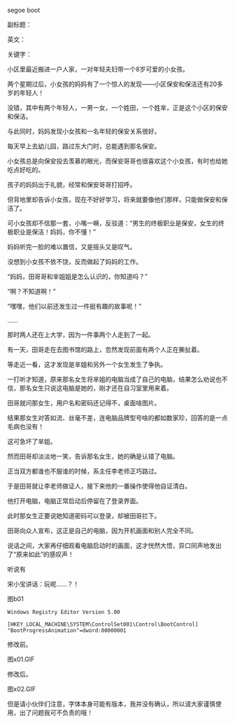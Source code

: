 segoe boot

副标题：

英文：

关键字：





小区里最近搬进一户人家，一对年轻夫妇带一个8岁可爱的小女孩。

两个星期过后，小女孩的妈妈有了一个惊人的发现——小区保安和保洁还有20多岁的年轻人！



没错，其中有两个年轻人，一男一女，一个姓田，一个姓芈，正是这个小区的保安和保洁。

与此同时，妈妈发现小女孩和一名年轻的保安关系很好。

每天早上去幼儿园，路过东大门时，总能遇到那名保安。

小女孩总是向保安投去羡慕的眼光，而保安哥哥也很喜欢这个小女孩，有时也给她吃点好吃的。

孩子的妈妈出于礼貌，经常和保安哥哥打招呼。

但背地里却告诉小女孩，现在不好好学习，将来就要像他们那样，只能做保安和保洁了。



可小女孩却不信那一套，小嘴一噘，反驳道：“男生的终极职业是保安，女生的终极职业是保洁！妈妈，你不懂！”

妈妈听完一脸的难以置信，又是摇头又是叹气。

没想到小女孩不依不饶，反而做起了妈妈的工作。



“妈妈，田哥哥和芈姐姐是怎么认识的，你知道吗？”

“啊？不知道啊！”

“嘿嘿，他们以前还发生过一件挺有趣的故事呢！”

……



那时两人还在上大学，因为一件事两个人走到了一起。

有一天，田哥走在去图书馆的路上，忽然发现前面有两个人正在撕扯着。

等走近一看，这才发现是芈姐和另外一个女生发生了争执。

一打听才知道，原来那名女生将芈姐的电脑当成了自己的电脑，结果怎么劝说也不信，那名女生只说这电脑是她的，刚才还在自习室里用来着。



田哥就问那女生，用户名和密码还记得不，桌面啥图片。

结果那女生对答如流、丝毫不差，连电脑品牌型号啥的都如数家珍，回答的是一点毛病也没有！

这可急坏了芈姐。

然而田哥却淡淡地一笑，告诉那名女生，她的确是认错了电脑。

正当双方都谁也不服谁的时候，系主任李老师正巧路过。

于是田哥就让李老师做证人，接下来他的一番操作使得他自证清白。



他打开电脑，电脑正常启动后停留在了登录界面。

此时那女生正要说她知道密码可以登录，却被田哥拦下。

田哥向众人宣布，这正是自己的电脑，因为开机画面和别人完全不同。

说话之间，大家再仔细观看电脑启动时的画面，这才恍然大悟，异口同声地发出了“原来如此”的感叹声！











听说有







宋小宝讲话：玩呢……？！

图b01







```
Windows Registry Editor Version 5.00

[HKEY_LOCAL_MACHINE\SYSTEM\ControlSet001\Control\BootControl]
"BootProgressAnimation"=dword:00000001
```





修改前。

图x01.GIF



修改后。

图x02.GIF





但是请小伙伴们注意，字体本身可能有版本，我并没有确认，所以请大家谨慎使用，出了问题我可不负责的哦！





